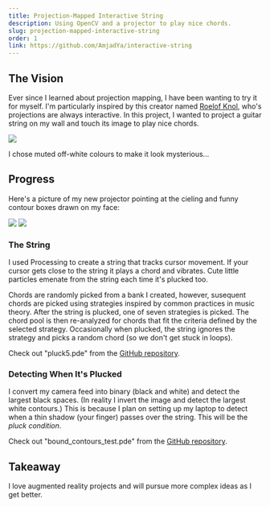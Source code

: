 ```yaml
---
title: Projection-Mapped Interactive String
description: Using OpenCV and a projector to play nice chords.
slug: projection-mapped-interactive-string
order: 1
link: https://github.com/AmjadYa/interactive-string
---
```


## The Vision

Ever since I learned about projection mapping, I have been wanting to try it for myself. I'm particularly inspired by this creator named <a href="https://www.instagram.com/roelofknol/?hl=en" target="_blank">Roelof Knol</a>, who's projections are always interactive. In this project, I wanted to project a guitar string on my wall and touch its image to play nice chords.

<div class="flex gap-2" style="justify-content: center ; align-items: center">
    <img src="/images/the string.png" style="max-height:400px ; object-fit:cover">
</div>

I chose muted off-white colours to make it look mysterious...

## Progress

Here's a picture of my new projector pointing at the cieling and funny contour boxes drawn on my face:

<div class="flex gap-2 rounded-lg" style="justify-content: center ; align-items: center">
    <img src="/images/projecting.JPG" style="max-height:400px ; aspect-ratio:1 ; object-fit:cover">
    <img src="/images/myface.JPG" style="max-height:400px ; aspect-ratio:1 ; object-fit:cover">
</div>

### The String

I used Processing to create a string that tracks cursor movement. If your cursor gets close to the string it plays a chord and vibrates. Cute little particles emenate from the string each time it's plucked too.

Chords are randomly picked from a bank I created, however, susequent chords are picked using strategies inspired by common practices in music theory. After the string is plucked, one of seven strategies is picked. The chord pool is then re-analyzed for chords that fit the criteria defined by the selected strategy. Occasionally when plucked, the string ignores the strategy and picks a random chord (so we don't get stuck in loops).

Check out "pluck5.pde" from the <a href="https://github.com/AmjadYa/interactive-string" target="_blank">GitHub repository</a>.

### Detecting When It's Plucked

I convert my camera feed into binary (black and white) and detect the largest black spaces. (In reality I invert the image and detect the largest white contours.) This is because I plan on setting up my laptop to detect when a thin shadow (your finger) passes over the string. This will be the _pluck condition_. 

Check out "bound_contours_test.pde" from the <a href="https://github.com/AmjadYa/interactive-string" target="_blank">GitHub repository</a>.

## Takeaway

I love augmented reality projects and will pursue more complex ideas as I get better.
